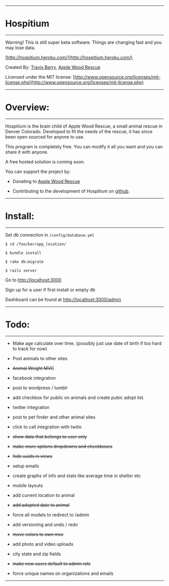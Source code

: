 * * *
Hospitium
========

* * *

Warning! This is still super beta software. Things are changing fast and you may lose data.

[http://hospitium.heroku.com/](http://hospitium.heroku.com/)

Created By: [Travis Berry](http://www.travisberry.com), [Apple Wood Rescue](http://www.applewoodrescue.org)

Licensed under the MIT license: [http://www.opensource.org/licenses/mit-license.php](http://www.opensource.org/licenses/mit-license.php)

* * *

Overview:
========================

* * *

Hospitium is the brain child of Apple Wood Rescue, a small animal rescue in Denver Colorado. Developed to fit the needs of the rescue, it has since been open sourced for anyone to use.

This program is completely free. You can modify it all you want and you can share it with anyone.

A free hosted solution is coming soon.

You can support the project by:

- Donating to [Apple Wood Rescue](http://www.applewoodrescue.org/donate/)

- Contributing to the development of Hospitium on [github](https://github.com/ninetwentyfour/Hospitium).


* * *

Install:
========================

* * *

Set db connection in `/config/database.yml`

`$ cd /foo/bar/app_location/`

`$ bundle install`

`$ rake db:migrate`

`$ rails server`

Go to [http://localhost:3000](http://localhost:3000)

Sign up for a user if first install or empty db

Dashboard can be found at [http://localhost:3000/admin](http://localhost:3000/admin)


* * *

Todo:
======================== 

* * *

- Make age calculate over time. (possibly just use date of birth if too hard to track for now)

- Post animals to other sites

- <del>Animal Weight MVC</del>

- facebook integration

- post to wordpress / tumblr 

- add checkbox for public on animals and create pubic adopt list.

- twitter integration

- post to pet finder and other animal sites

- click to call integration with twilio

- <del>show data that belongs to user only</del>

- <del>make more options dropdowns and checkboxes</del>

- <del>hide uuids in views</del>

- setup emails

- create graphs of info and stats like average time in shelter etc

- mobile layouts

- add current location to animal

- <del>add adopted date to animal</del>

- force all models to redirect to /admin

- add versioning and undo / redo

- <del>move colors to own mvc</del>

- add photo and video uploads

- city state and zip fields

- <del>make new users default to admin role</del>

- force unique names on organizations and emails

* * *


